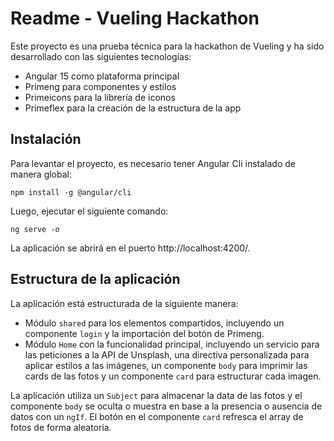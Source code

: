 # Readme - Vueling Hackathon

Este proyecto es una prueba técnica para la hackathon de Vueling y ha sido desarrollado con las siguientes tecnologías:
- Angular 15 como plataforma principal
- Primeng para componentes y estilos
- Primeicons para la librería de iconos
- Primeflex para la creación de la estructura de la app

## Instalación

Para levantar el proyecto, es necesario tener Angular Cli instalado de manera global:
```
npm install -g @angular/cli
```
Luego, ejecutar el siguiente comando:
```
ng serve -o
```
La aplicación se abrirá en el puerto http://localhost:4200/.

## Estructura de la aplicación

La aplicación está estructurada de la siguiente manera:
- Módulo `shared` para los elementos compartidos, incluyendo un componente `login` y la importación del botón de Primeng.
- Módulo `Home` con la funcionalidad principal, incluyendo un servicio para las peticiones a la API de Unsplash, una directiva personalizada para aplicar estilos a las imágenes, un componente `body` para imprimir las cards de las fotos y un componente `card` para estructurar cada imagen.

La aplicación utiliza un `Subject` para almacenar la data de las fotos y el componente `body` se oculta o muestra en base a la presencia o ausencia de datos con un `ngIf`. El botón en el componente `card` refresca el array de fotos de forma aleatoria.

